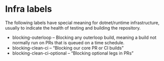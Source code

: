 
# Infra labels

The following labels have special meaning for dotnet/runtime infrastructure, usually to indicate the health of testing and building the repository.

- blocking-outerloop – Blocking any outerloop build, meaning a build not normally run on PRs that is queued on a time schedule.
- blocking-clean-ci – “Blocking our core PR or CI builds”
- blocking-clean-ci-optional – “Blocking optional legs in PRs”
